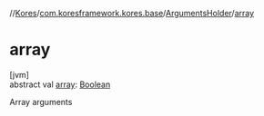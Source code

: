 //[Kores](../../../index.md)/[com.koresframework.kores.base](../index.md)/[ArgumentsHolder](index.md)/[array](array.md)

# array

[jvm]\
abstract val [array](array.md): [Boolean](https://kotlinlang.org/api/latest/jvm/stdlib/kotlin/-boolean/index.html)

Array arguments
